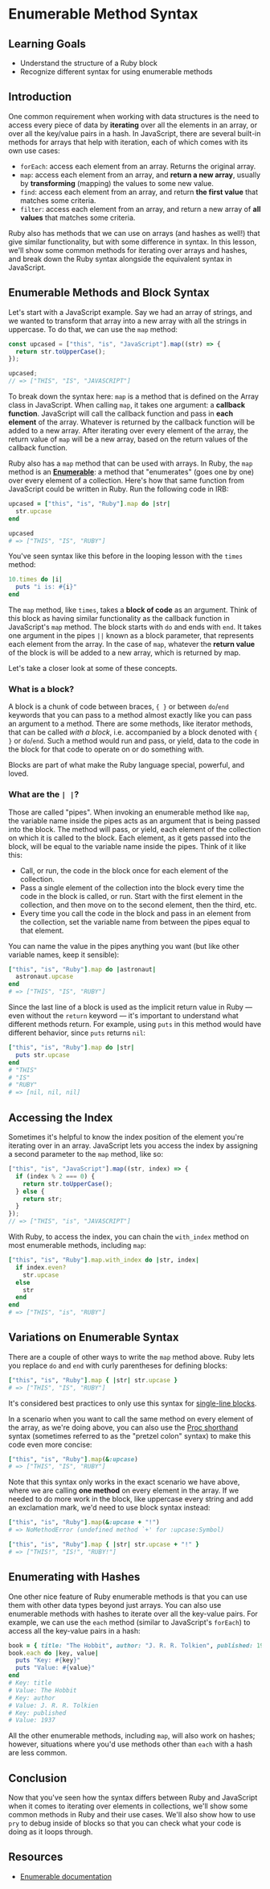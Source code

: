 # Enumerable Method Syntax

## Learning Goals

- Understand the structure of a Ruby block
- Recognize different syntax for using enumerable methods

## Introduction

One common requirement when working with data structures is the need to access
every piece of data by **iterating** over all the elements in an array, or over
all the key/value pairs in a hash. In JavaScript, there are several built-in methods
for arrays that help with iteration, each of which comes with its own use cases:

- `forEach`: access each element from an array. Returns the original array.
- `map`: access each element from an array, and **return a new array**, usually
  by **transforming** (mapping) the values to some new value.
- `find`: access each element from an array, and return **the first value**
  that matches some criteria.
- `filter`: access each element from an array, and return a new array of **all
  values** that matches some criteria.

Ruby also has methods that we can use on arrays (and hashes as well!) that give
similar functionality, but with some difference in syntax. In this lesson, we'll
show some common methods for iterating over arrays and hashes, and break down
the Ruby syntax alongside the equivalent syntax in JavaScript.

## Enumerable Methods and Block Syntax

Let's start with a JavaScript example. Say we had an array of strings, and we
wanted to transform that array into a new array with all the strings in
uppercase. To do that, we can use the `map` method:

```js
const upcased = ["this", "is", "JavaScript"].map((str) => {
  return str.toUpperCase();
});

upcased;
// => ["THIS", "IS", "JAVASCRIPT"]
```

To break down the syntax here: `map` is a method that is defined on the Array
class in JavaScript. When calling `map`, it takes one argument: a **callback
function**. JavaScript will call the callback function and pass in **each
element** of the array. Whatever is returned by the callback function will be
added to a new array. After iterating over every element of the array, the
return value of `map` will be a new array, based on the return values of the
callback function.

Ruby also has a `map` method that can be used with arrays. In Ruby, the `map`
method is an [**Enumerable**][ruby docs enumerable]: a method that "enumerates"
(goes one by one) over every element of a collection. Here's how that same
function from JavaScript could be written in Ruby. Run the following code in
IRB:

```rb
upcased = ["this", "is", "Ruby"].map do |str|
  str.upcase
end

upcased
# => ["THIS", "IS", "RUBY"]
```

You've seen syntax like this before in the looping lesson with the `times`
method:

```rb
10.times do |i|
  puts "i is: #{i}"
end
```

The `map` method, like `times`, takes a **block of code** as an argument. Think
of this block as having similar functionality as the callback function in
JavaScript's `map` method. The block starts with `do` and ends with `end`. It
takes one argument in the pipes `||` known as a block parameter, that represents
each element from the array. In the case of `map`, whatever the **return value**
of the block is will be added to a new array, which is returned by map.

Let's take a closer look at some of these concepts.

### What is a block?

A block is a chunk of code between braces, `{ }` or between `do`/`end` keywords
that you can pass to a method almost exactly like you can pass an argument to a
method. There are some methods, like iterator methods, that can be called _with
a block_, i.e. accompanied by a block denoted with `{ }` or `do`/`end`. Such a
method would run and pass, or yield, data to the code in the block for that code
to operate on or do something with.

Blocks are part of what make the Ruby language special, powerful, and loved.

### What are the `| |`?

Those are called "pipes". When invoking an enumerable method like `map`, the
variable name inside the pipes acts as an argument that is being passed into the
block. The method will pass, or yield, each element of the collection on which
it is called to the block. Each element, as it gets passed into the block, will
be equal to the variable name inside the pipes. Think of it like this:

- Call, or run, the code in the block once for each element of the collection.
- Pass a single element of the collection into the block every time the code in
  the block is called, or run. Start with the first element in the collection,
  and then move on to the second element, then the third, etc.
- Every time you call the code in the block and pass in an element from the
  collection, set the variable name from between the pipes equal to that
  element.

You can name the value in the pipes anything you want (but like other variable
names, keep it sensible):

```rb
["this", "is", "Ruby"].map do |astronaut|
  astronaut.upcase
end
# => ["THIS", "IS", "RUBY"]
```

Since the last line of a block is used as the implicit return value in Ruby
&mdash; even without the `return` keyword &mdash; it's important to understand
what different methods return. For example, using `puts` in this method would
have different behavior, since `puts` returns `nil`:

```rb
["this", "is", "Ruby"].map do |str|
  puts str.upcase
end
# "THIS"
# "IS"
# "RUBY"
# => [nil, nil, nil]
```

## Accessing the Index

Sometimes it's helpful to know the index position of the element you're
iterating over in an array. JavaScript lets you access the index by assigning a
second parameter to the `map` method, like so:

```js
["this", "is", "JavaScript"].map((str, index) => {
  if (index % 2 === 0) {
    return str.toUpperCase();
  } else {
    return str;
  }
});
// => ["THIS", "is", "JAVASCRIPT"]
```

With Ruby, to access the index, you can chain the `with_index` method on most
enumerable methods, including `map`:

```rb
["this", "is", "Ruby"].map.with_index do |str, index|
  if index.even?
    str.upcase
  else
    str
  end
end
# => ["THIS", "is", "RUBY"]
```

## Variations on Enumerable Syntax

There are a couple of other ways to write the `map` method above. Ruby lets you
replace `do` and `end` with curly parentheses for defining blocks:

```rb
["this", "is", "Ruby"].map { |str| str.upcase }
# => ["THIS", "IS", "RUBY"]
```

It's considered best practices to only use this syntax for [single-line blocks][].

[single-line blocks]: https://rubystyle.guide/#single-line-blocks

In a scenario when you want to call the same method on every element of the
array, as we're doing above, you can also use the
[Proc shorthand][proc shorthand] syntax (sometimes referred to as the "pretzel
colon" syntax) to make this code even more concise:

```rb
["this", "is", "Ruby"].map(&:upcase)
# => ["THIS", "IS", "RUBY"]
```

Note that this syntax only works in the exact scenario we have above, where we
are calling **one method** on every element in the array. If we needed to do
more work in the block, like uppercase every string and add an exclamation mark,
we'd need to use block syntax instead:

```rb
["this", "is", "Ruby"].map(&:upcase + "!")
# => NoMethodError (undefined method `+' for :upcase:Symbol)

["this", "is", "Ruby"].map { |str| str.upcase + "!" }
# => ["THIS!", "IS!", "RUBY!"]
```

[proc shorthand]: https://www.honeybadger.io/blog/how-ruby-ampersand-colon-works/

## Enumerating with Hashes

One other nice feature of Ruby enumerable methods is that you can use them with
other data types beyond just arrays. You can also use enumerable methods with
hashes to iterate over all the key-value pairs. For example, we can use the
`each` method (similar to JavaScript's `forEach`) to access all the key-value
pairs in a hash:

```rb
book = { title: "The Hobbit", author: "J. R. R. Tolkien", published: 1937 }
book.each do |key, value|
  puts "Key: #{key}"
  puts "Value: #{value}"
end
# Key: title
# Value: The Hobbit
# Key: author
# Value: J. R. R. Tolkien
# Key: published
# Value: 1937
```

All the other enumerable methods, including `map`, will also work on hashes;
however, situations where you'd use methods other than `each` with a hash are
less common.

## Conclusion

Now that you've seen how the syntax differs between Ruby and JavaScript when it
comes to iterating over elements in collections, we'll show some common methods
in Ruby and their use cases. We'll also show how to use `pry` to debug inside of
blocks so that you can check what your code is doing as it loops through.

## Resources

- [Enumerable documentation][ruby docs enumerable]

[ruby docs enumerable]: https://ruby-doc.org/core-2.7.3/Enumerable.html
